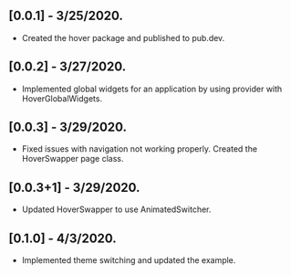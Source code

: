 ## [0.0.1] - 3/25/2020.
* Created the hover package and published to pub.dev.

## [0.0.2] - 3/27/2020.
* Implemented global widgets for an application by using provider with HoverGlobalWidgets.

## [0.0.3] - 3/29/2020.
* Fixed issues with navigation not working properly. Created the HoverSwapper page class.

## [0.0.3+1] - 3/29/2020.
* Updated HoverSwapper to use AnimatedSwitcher.

## [0.1.0] - 4/3/2020.
* Implemented theme switching and updated the example.